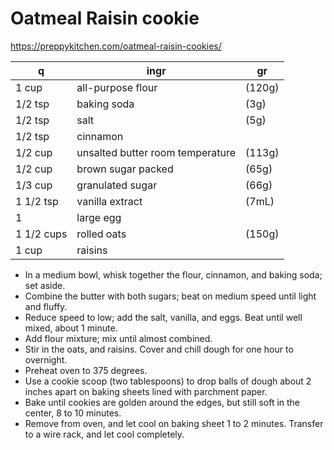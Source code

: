 # Oatmeal Raisin cookie

https://preppykitchen.com/oatmeal-raisin-cookies/

q | ingr | gr
--- | --- | ---
1 cup  | all-purpose flour | (120g)
1/2 tsp | baking soda | (3g)
1/2 tsp | salt | (5g)
1/2 tsp | cinnamon | 
1/2 cup | unsalted butter room temperature | (113g)
1/2 cup | brown sugar packed | (65g)
1/3 cup | granulated sugar | (66g)
1 1/2 tsp | vanilla extract | (7mL)
1 | large egg | 
1 1/2 cups | rolled oats | (150g)
1 cup | raisins | 

- In a medium bowl, whisk together the flour, cinnamon, and baking soda; set aside.
- Combine the butter with both sugars; beat on medium speed until light and fluffy.
- Reduce speed to low; add the salt, vanilla, and eggs. Beat until well mixed, about 1 minute.
- Add flour mixture; mix until almost combined.
- Stir in the oats, and raisins. Cover and chill dough for one hour to overnight.
- Preheat oven to 375 degrees.
- Use a cookie scoop (two tablespoons) to drop balls of dough about 2 inches apart on baking sheets lined with parchment paper.
- Bake until cookies are golden around the edges, but still soft in the center, 8 to 10 minutes.
- Remove from oven, and let cool on baking sheet 1 to 2 minutes. Transfer to a wire rack, and let cool completely.